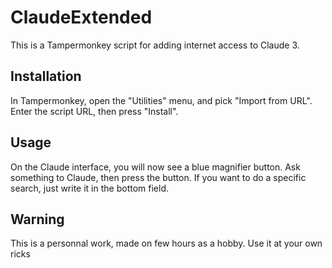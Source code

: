 # ClaudeExtended

This is a Tampermonkey script for adding internet access to Claude 3.

## Installation

In Tampermonkey, open the "Utilities" menu, and pick "Import from URL".  
Enter the script URL, then press "Install".

## Usage

On the Claude interface, you will now see a blue magnifier button. Ask something to Claude, then press the button.
If you want to do a specific search, just write it in the bottom field.

## Warning

This is a personnal work, made on few hours as a hobby. Use it at your own ricks

